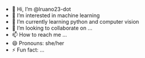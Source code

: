 - 👋 Hi, I’m @lruano23-dot
- 👀 I’m interested in machine learning
- 🌱 I’m currently learning python and computer vision
- 💞️ I’m looking to collaborate on ...
- 📫 How to reach me ...
- 😄 Pronouns: she/her
- ⚡ Fun fact: ...

<!---
lruano23-dot/lruano23-dot is a ✨ special ✨ repository because its `README.md` (this file) appears on your GitHub profile.
You can click the Preview link to take a look at your changes.
--->
